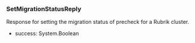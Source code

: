 ### SetMigrationStatusReply
Response for setting the migration status of precheck for a Rubrik cluster.

- success: System.Boolean
